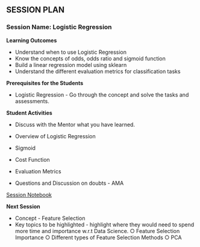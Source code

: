 
## SESSION PLAN

### **Session Name**: Logistic Regression

**Learning Outcomes**

- Understand when to use Logistic Regression
- Know the concepts of odds, odds ratio and sigmoid function
- Build a linear regression model using sklearn
- Understand the different evaluation metrics for classification tasks



**Prerequisites for the Students**

- Logistic Regression - Go through the concept and solve the tasks and assessments.	
 
**Student Activities**

- Discuss with the Mentor what you have learned.

- Overview of Logistic Regression
 - Sigmoid
 - Cost Function
 - Evaluation Metrics



- Questions and Discussion on doubts - AMA

[Session Notebook](https://github.com/commit-live-students/GLabs_DSMX/tree/master/Sprint%207%20Classification%20in%20ML/7.1%20-%20Logistic%20Regression/notebooks)

**Next Session**

- Concept - Feature Selection
- Key topics to be highlighted - highlight where they would need to spend more time and importance w.r.t Data Science.
    ○  Feature Selection Importance
    ○ Different types of Feature Selection Methods
    ○ PCA
